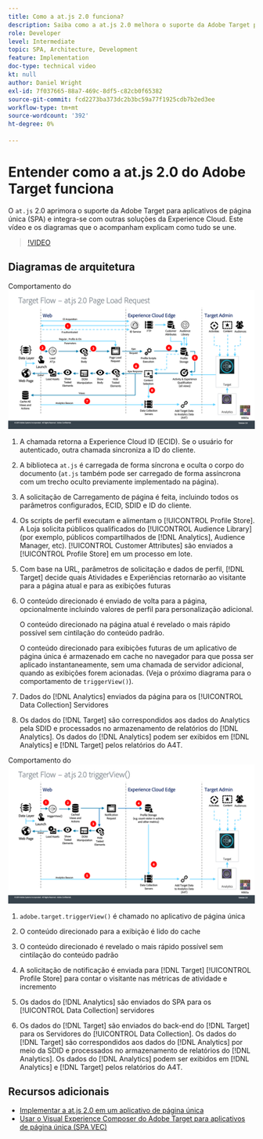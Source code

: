 ```yaml
---
title: Como a at.js 2.0 funciona?
description: Saiba como a at.js 2.0 melhora o suporte da Adobe Target para aplicativos de página única (SPA) e se integra a outras soluções da Experience Cloud.
role: Developer
level: Intermediate
topic: SPA, Architecture, Development
feature: Implementation
doc-type: technical video
kt: null
author: Daniel Wright
exl-id: 7f037665-88a7-469c-8df5-c82cb0f65382
source-git-commit: fcd2273ba373dc2b3bc59a77f1925cdb7b2ed3ee
workflow-type: tm+mt
source-wordcount: '392'
ht-degree: 0%

---
```


# Entender como a at.js 2.0 do Adobe Target funciona

O `at.js` 2.0 aprimora o suporte da Adobe Target para aplicativos de página única (SPA) e integra-se com outras soluções da Experience Cloud. Este vídeo e os diagramas que o acompanham explicam como tudo se une.

>[!VIDEO](https://video.tv.adobe.com/v/26250?quality=12)

## Diagramas de arquitetura

Comportamento do ![at.js 2.0 no carregamento da página](assets/pageload.png)

1. A chamada retorna a Experience Cloud ID (ECID). Se o usuário for autenticado, outra chamada sincroniza a ID do cliente.

1. A biblioteca `at.js` é carregada de forma síncrona e oculta o corpo do documento (`at.js` também pode ser carregado de forma assíncrona com um trecho oculto previamente implementado na página).

1. A solicitação de Carregamento de página é feita, incluindo todos os parâmetros configurados, ECID, SDID e ID do cliente.

1. Os scripts de perfil executam e alimentam o [!UICONTROL Profile Store]. A Loja solicita públicos qualificados do [!UICONTROL Audience Library] (por exemplo, públicos compartilhados de [!DNL Analytics], Audience Manager, etc). [!UICONTROL Customer Attributes] são enviados a [!UICONTROL Profile Store] em um processo em lote.
1. Com base na URL, parâmetros de solicitação e dados de perfil, [!DNL Target] decide quais Atividades e Experiências retornarão ao visitante para a página atual e para as exibições futuras

1. O conteúdo direcionado é enviado de volta para a página, opcionalmente incluindo valores de perfil para personalização adicional.

   O conteúdo direcionado na página atual é revelado o mais rápido possível sem cintilação do conteúdo padrão.

   O conteúdo direcionado para exibições futuras de um aplicativo de página única é armazenado em cache no navegador para que possa ser aplicado instantaneamente, sem uma chamada de servidor adicional, quando as exibições forem acionadas. (Veja o próximo diagrama para o comportamento de `triggerView()`).

1. Dados do [!DNL Analytics] enviados da página para os [!UICONTROL Data Collection] Servidores
1. Os dados do [!DNL Target] são correspondidos aos dados do Analytics pela SDID e processados no armazenamento de relatórios do [!DNL Analytics]. Os dados do [!DNL Analytics] podem ser exibidos em [!DNL Analytics] e [!DNL Target] pelos relatórios do A4T.

Comportamento do ![at.js 2.0 quando a função triggerView() é usada](assets/triggerview.png)

1. `adobe.target.triggerView()` é chamado no aplicativo de página única
1. O conteúdo direcionado para a exibição é lido do cache

1. O conteúdo direcionado é revelado o mais rápido possível sem cintilação do conteúdo padrão

1. A solicitação de notificação é enviada para [!DNL Target] [!UICONTROL Profile Store] para contar o visitante nas métricas de atividade e incremento
1. Os dados do [!DNL Analytics] são enviados do SPA para os [!UICONTROL Data Collection] servidores

1. Os dados do [!DNL Target] são enviados do back-end do [!DNL Target] para os Servidores do [!UICONTROL Data Collection]. Os dados do [!DNL Target] são correspondidos aos dados do [!DNL Analytics] por meio da SDID e processados no armazenamento de relatórios do [!DNL Analytics]. Os dados do [!DNL Analytics] podem ser exibidos em [!DNL Analytics] e [!DNL Target] pelos relatórios do A4T.

## Recursos adicionais

* [Implementar a at.js 2.0 em um aplicativo de página única](implement-atjs-20-in-a-single-page-application.md)
* [Usar o Visual Experience Composer do Adobe Target para aplicativos de página única (SPA VEC)](../experiences/use-the-visual-experience-composer-for-single-page-applications.md)
